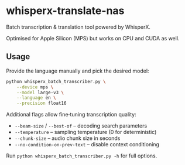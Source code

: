 # whisperx-translate-nas

Batch transcription & translation tool powered by WhisperX.

Optimised for Apple Silicon (MPS) but works on CPU and CUDA as well.

## Usage

Provide the language manually and pick the desired model:

```bash
python whisperx_batch_transcriber.py \
    --device mps \
    --model large-v3 \
    --language en \
    --precision float16
```

Additional flags allow fine‑tuning transcription quality:

* `--beam-size` / `--best-of` – decoding search parameters
* `--temperature` – sampling temperature (0 for deterministic)
* `--chunk-size` – audio chunk size in seconds
* `--no-condition-on-prev-text` – disable context conditioning

Run `python whisperx_batch_transcriber.py -h` for full options.
